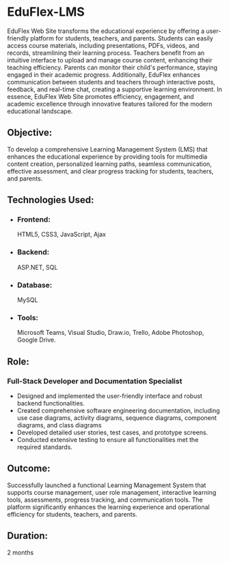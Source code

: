 <h1>EduFlex-LMS</h1>
EduFlex Web Site transforms the educational experience by offering a user-friendly platform for students, teachers, and parents. Students can easily access course materials, including presentations, PDFs, videos, and records, streamlining their learning process. Teachers benefit from an intuitive interface to upload and manage course content, enhancing their teaching efficiency.
Parents can monitor their child's performance, staying engaged in their academic progress. Additionally, EduFlex enhances communication between students and teachers through interactive posts, feedback, and real-time chat, creating a supportive learning environment.
In essence, EduFlex Web Site promotes efficiency, engagement, and academic excellence through innovative features tailored for the modern educational landscape.
<h2>Objective:</h2>To develop a comprehensive Learning Management System (LMS) that enhances the educational experience by providing tools for multimedia content creation, personalized learning paths, seamless communication, effective assessment, and clear progress tracking for students, teachers, and parents.

<h2>Technologies Used:</h2>
<ul>
  <li><h3>Frontend:</h3> HTML5, CSS3, JavaScript, Ajax</li>
  <li><h3>Backend:</h3> ASP.NET, SQL</li>
  <li><h3>Database:</h3> MySQL</li>
  <li><h3>Tools:</h3> Microsoft Teams, Visual Studio, Draw.io, Trello, Adobe Photoshop, Google Drive.</li>
</ul>



<h2>Role:</h2> 
<h3>Full-Stack Developer and Documentation Specialist</h3>
<ul>
  <li>Designed and implemented the user-friendly interface and robust backend functionalities.</li>
  <li>Created comprehensive software engineering documentation, including use case diagrams, activity diagrams, sequence diagrams, component diagrams, and class diagrams</li>
  <li>Developed detailed user stories, test cases, and prototype screens.</li>
  <li>Conducted extensive testing to ensure all functionalities met the required standards.</li>
</ul>



<h2>Outcome:</h2> Successfully launched a functional Learning Management System that supports course management, user role management, interactive learning tools, assessments, progress tracking, and communication tools. The platform significantly enhances the learning experience and operational efficiency for students, teachers, and parents.

<h2>Duration:</h2> 2 months
